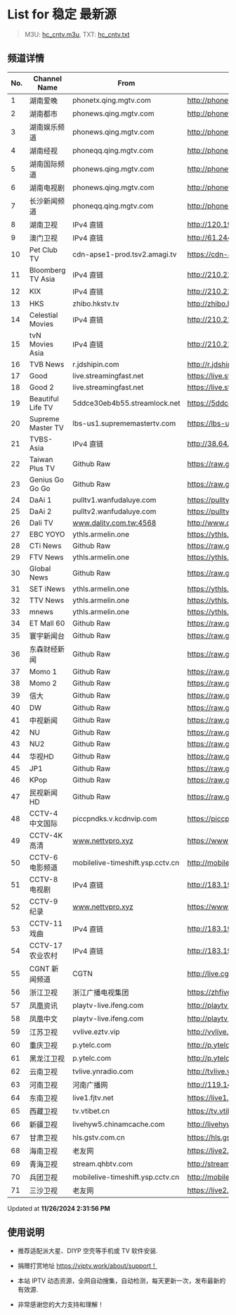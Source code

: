 # List for **稳定 最新源**

> M3U: [hc_cntv.m3u](./hc_cntv.m3u ), TXT: [hc_cntv.txt](./txt/hc_cntv.txt )

## 频道详情

| No. | Channel Name | From | Source |
| --- | ------------ | ---- | ------ |
| 1 | 湖南爱晚 | phonetx.qing.mgtv.com | <http://phonetx.qing.mgtv.com/nn_live/nn_x64/dWlwPTEwMy4zOS4yMjYuMTAwJnFpZD0mY2RuZXhfaWQ9dHhfcGhvbmVfbGl2ZSZzPTNlODVhYjQxNDVhMTVkYTE0NmRkOGYzZDcxYWY3MzJkJnVpZD0mdXVpZD0yOGM3NTRkNzY1YjIwZjkxNDgyMGZhMzAyNDU2NTU0Ni02NzI3ZTI2NCZ2PTImYXM9MCZlcz0xNzMyNTI4NjE1/HNGGMPP360.m3u8> |
| 2 | 湖南都市 | phonews.qing.mgtv.com | <http://phonews.qing.mgtv.com/nn_live/nn_x64/dWlwPTEwMy4zOS4yMjYuMTAwJnFpZD0mY2RuZXhfaWQ9d3NfcGhvbmUzJnM9M2U0OWVmY2Y1ZGNiNWU5MTg3Y2E0MWRhZGEwZWRjY2ImdWlkPSZ1dWlkPTA2MTc2NjYzMmM2ZjFiNzA3MWU2YmI3YmFjMDNhOTcwLTY3MjdlMjY0JnY9MiZhcz0wJmVzPTE3MzI1MjMxNTc,/HNDSMPP360.m3u8> |
| 3 | 湖南娱乐频道 | phonews.qing.mgtv.com | <http://phonews.qing.mgtv.com/nn_live/nn_x64/dWlwPTEwMy4zOS4yMjYuMTAwJnFpZD0mY2RuZXhfaWQ9d3NfcGhvbmUzJnM9MDQ2NzUyYjc2ZDg3MDIzODlmYzYwMDNmNmVjYTY3ZmEmdWlkPSZ1dWlkPTI2MTc0NGNjNTVmZTM5MTI2YTg5NjA5ZDg2NDNiMzJmLTY3MjdlMjY0JnY9MiZhcz0wJmVzPTE3MzI1NDY4MTI,/HNYLMPP360.m3u8> |
| 4 | 湖南经视 | phoneqq.qing.mgtv.com | <http://phoneqq.qing.mgtv.com/nn_live/nn_x64/dWlwPTEwMy4zOS4yMjYuMTAwJnFpZD0mY2RuZXhfaWQ9cXFfcGhvbmVfbGl2ZSZzPWNkZTdlYTMwMTA2MDg0NDRhNTM2ODMyNTI3NmMwNzBiJnVpZD0mdXVpZD01OGYyMTgwYWY5MTU2MTA2MmEyOGM2MzM2NDA3ZTgxYi02NzI3ZTI2NCZ2PTImYXM9MCZlcz0xNzMyNTI0Mjkx/HNJSMPP360.m3u8> |
| 5 | 湖南国际频道 | phonews.qing.mgtv.com | <http://phonews.qing.mgtv.com/nn_live/nn_x64/dWlwPTEwMy4zOS4yMjYuMTAwJnFpZD0mY2RuZXhfaWQ9d3NfcGhvbmUzJnM9NTUzMGY5OTY1ZTEyZmMxMDA3YWEyMTNlZTgxOTU1ZmQmdWlkPSZ1dWlkPTc4N2IyN2Y4M2U4MGQ1OTQ2Zjc1MTFmMjQxMDAwYWNhLTY3MjdlMjY0JnY9MiZhcz0wJmVzPTE3MzI1MzI0MzA,/HNGJMPP360.m3u8> |
| 6 | 湖南电视剧 | phonews.qing.mgtv.com | <http://phonews.qing.mgtv.com/nn_live/nn_x64/dWlwPTEwMy4zOS4yMjYuMTAwJnFpZD0mY2RuZXhfaWQ9d3NfcGhvbmUzJnM9MzdlZmExMjVmMzhkOWY2OTk1MTkzMTU3YTI0NTZhYjMmdWlkPSZ1dWlkPWFiMzhhNWQwNmIyODY2YmYyMzhiMDc5MmE1NjU0NTM1LTY3MjdlMjY0JnY9MiZhcz0wJmVzPTE3MzI1NDMzNjI,/HNDSJMPP360.m3u8> |
| 7 | 长沙新闻频道 | phoneqq.qing.mgtv.com | <http://phoneqq.qing.mgtv.com/nn_live/nn_x64/dWlwPTEwMy4zOS4yMjYuMTAwJnFpZD0mY2RuZXhfaWQ9cXFfcGhvbmVfbGl2ZSZzPTc2NmQ4ZjU0ZjgzZDc2NzA2N2Y0Zjk2MzQzYzczNGU3JnVpZD0mdXVpZD03MTcxNTBlYjA2YTllYjgxNjE5YWNmOWIwMjhkNTljZC02NzI3ZTI2NCZ2PTImYXM9MCZlcz0xNzMyNTMxNTk3/CSXWMPP360.m3u8> |
| 8 | 湖南卫视 | IPv4 直链 | <http://120.196.232.43:8088/rrs03.hw.gmcc.net/PLTV/651/224/3221226698/1.m3u8> |
| 9 | 澳门卫视 | IPv4 直链 | <http://61.244.22.4/ch1/ch1.live/playlist.m3u8> |
| 10 | Pet Club TV | cdn-apse1-prod.tsv2.amagi.tv | <https://cdn-apse1-prod.tsv2.amagi.tv/linear/amg01076-lightningintern-petclub-samsungnz/playlist.m3u8> |
| 11 | Bloomberg TV Asia | IPv4 直链 | <http://210.210.155.37/dr9445/h/h03/index.m3u8> |
| 12 | KIX | IPv4 直链 | <http://210.210.155.37/dr9445/h/h07/index.m3u8> |
| 13 | HKS | zhibo.hkstv.tv | <http://zhibo.hkstv.tv/livestream/mutfysrq/playlist.m3u8> |
| 14 | Celestial Movies | IPv4 直链 | <http://210.210.155.37/dr9445/h/h14/index.m3u8> |
| 15 | tvN Movies Asia | IPv4 直链 | <http://210.210.155.37/dr9445/h/h21/index.m3u8> |
| 16 | TVB News | r.jdshipin.com | <http://r.jdshipin.com/CkuBd> |
| 17 | Good | live.streamingfast.net | <https://live.streamingfast.net/osmflivech1.m3u8> |
| 18 | Good 2 | live.streamingfast.net | <https://live.streamingfast.net/osmflivech2.m3u8> |
| 19 | Beautiful Life TV | 5ddce30eb4b55.streamlock.net | <https://5ddce30eb4b55.streamlock.net/bltvhd/bltv1/playlist.m3u8> |
| 20 | Supreme Master TV | lbs-us1.suprememastertv.com | <https://lbs-us1.suprememastertv.com/720p.m3u8> |
| 21 | TVBS-Asia | IPv4 直链 | <http://38.64.72.148/hls/modn/list/4005/playlist.m3u8> |
| 22 | Taiwan Plus TV | Github Raw | <https://raw.githubusercontent.com/ChiSheng9/iptv/master/TV78.m3u8> |
| 23 | Genius Go Go Go | Github Raw | <https://raw.githubusercontent.com/ChiSheng9/iptv/master/TV26.m3u8> |
| 24 | DaAi 1 | pulltv1.wanfudaluye.com | <https://pulltv1.wanfudaluye.com/live/tv1.m3u8> |
| 25 | DaAi 2 | pulltv2.wanfudaluye.com | <https://pulltv2.wanfudaluye.com/live/tv2.m3u8> |
| 26 | Dali TV | www.dalitv.com.tw:4568 | <http://www.dalitv.com.tw:4568/live/dali/index.m3u8> |
| 27 | EBC YOYO | ythls.armelin.one | <https://ythls.armelin.one/channel/UCiWRSesvSYmY7YOyz0tv_zQ.m3u8> |
| 28 | CTi News | Github Raw | <https://raw.githubusercontent.com/ChiSheng9/iptv/master/TV28.m3u8> |
| 29 | FTV News | ythls.armelin.one | <https://ythls.armelin.one/channel/UC2VmWn8dAqkzlQqvy02E1PA.m3u8> |
| 30 | Global News | Github Raw | <https://raw.githubusercontent.com/ChiSheng9/iptv/master/TV02.m3u8> |
| 31 | SET iNews | ythls.armelin.one | <https://ythls.armelin.one/channel/UCoNYj9OFHZn3ACmmeRCPwbA.m3u8> |
| 32 | TTV News | ythls.armelin.one | <https://ythls.armelin.one/channel/UC8ROUUjHzEQm-ndb69CX8Ww.m3u8> |
| 33 | mnews | ythls.armelin.one | <https://ythls.armelin.one/channel/UC4LjkybVKXCDlneVXlKAbmw.m3u8> |
| 34 | ET Mall 60 | Github Raw | <https://raw.githubusercontent.com/ChiSheng9/iptv/master/TV18.m3u8> |
| 35 | 寰宇新闻台 | Github Raw | <https://raw.githubusercontent.com/ChiSheng9/iptv/master/TV02.m3u8> |
| 36 | 东森财经新闻 | Github Raw | <https://raw.githubusercontent.com/ChiSheng9/iptv/master/TV03.m3u8> |
| 37 | Momo 1 | Github Raw | <https://raw.githubusercontent.com/ChiSheng9/iptv/master/TV04.m3u8> |
| 38 | Momo 2 | Github Raw | <https://raw.githubusercontent.com/ChiSheng9/iptv/master/TV05.m3u8> |
| 39 | 信大 | Github Raw | <https://raw.githubusercontent.com/ChiSheng9/iptv/master/TV07.m3u8> |
| 40 | DW | Github Raw | <https://raw.githubusercontent.com/ChiSheng9/iptv/master/TV08.m3u8> |
| 41 | 中视新闻 | Github Raw | <https://raw.githubusercontent.com/ChiSheng9/iptv/master/TV09.m3u8> |
| 42 | NU | Github Raw | <https://raw.githubusercontent.com/ChiSheng9/iptv/master/TV10.m3u8> |
| 43 | NU2 | Github Raw | <https://raw.githubusercontent.com/ChiSheng9/iptv/master/TV14.m3u8> |
| 44 | 华视HD | Github Raw | <https://raw.githubusercontent.com/ChiSheng9/iptv/master/TV12.m3u8> |
| 45 | JP1 | Github Raw | <https://raw.githubusercontent.com/ChiSheng9/iptv/master/TV15.m3u8> |
| 46 | KPop | Github Raw | <https://raw.githubusercontent.com/ChiSheng9/iptv/master/TV16.m3u8> |
| 47 | 民视新闻HD | Github Raw | <https://raw.githubusercontent.com/ChiSheng9/iptv/master/TV17.m3u8> |
| 48 | CCTV-4 中文国际 | piccpndks.v.kcdnvip.com | <https://piccpndks.v.kcdnvip.com/audio/cctv4_2/index.m3u8?playHost=piccpndks.v.kcdnvip.com> |
| 49 | CCTV-4K 高清 | www.nettvpro.xyz | <https://www.nettvpro.xyz/player/videojs.php?url=https://liveop.cctv.cn/hls/4KHD/playlist.m3u8> |
| 50 | CCTV-6 电影频道 | mobilelive-timeshift.ysp.cctv.cn | <http://mobilelive-timeshift.ysp.cctv.cn/timeshift/ysp/2013693901/timeshift.m3u8?delay=0> |
| 51 | CCTV-8 电视剧 | IPv4 直链 | <http://183.196.25.171:808/hls/77/index.m3u8> |
| 52 | CCTV-9 纪录 | www.nettvpro.xyz | <https://www.nettvpro.xyz/player/videojs.php?url=http://123.184.28.3/hlslive-tx-cdn.ysp.cctv.cn/012/2024078603.m3u8> |
| 53 | CCTV-11 戏曲 | IPv4 直链 | <http://183.196.25.171:808/hls/11/index.m3u8> |
| 54 | CCTV-17 农业农村 | IPv4 直链 | <http://183.196.25.171:808/hls/93/index.m3u8> |
| 55 | CGNT 新闻频道 | CGTN | <http://live.cgtn.com/1000/prog_index.m3u8> |
| 56 | 浙江卫视 | 浙江广播电视集团 | <https://zhfivel02.cztv.com/channel01/720p.m3u8?auth_key=1732521412-fb575a7dd574c3947d980e95d44ab5cb-0-1b9a21f80b01fb946c52de1d7b494eec> |
| 57 | 凤凰资讯 | playtv-live.ifeng.com | <http://playtv-live.ifeng.com/live/06OLEEWQKN4_audio.m3u8> |
| 58 | 凤凰中文 | playtv-live.ifeng.com | <http://playtv-live.ifeng.com/live/06OLEGEGM4G_audio.m3u8> |
| 59 | 江苏卫视 | vvlive.eztv.vip | <http://vvlive.eztv.vip/hwsstnew/hwsstnew.m3u8?auth_key=1710810832-0-0-70d15b6eab3c5342adefba848a4d9067> |
| 60 | 重庆卫视 | p.ytelc.com | <http://p.ytelc.com/videojs.php?id=https://sjlivecdn9.cbg.cn/202411251546/app_2/_definst_/ls_2.stream/chunklist.m3u8> |
| 61 | 黑龙江卫视 | p.ytelc.com | <http://p.ytelc.com/videojs.php?id=https://idclive.hljtv.com:4430/live/hljws_own.m3u8> |
| 62 | 云南卫视 | tvlive.ynradio.com | <http://tvlive.ynradio.com/live/yunnanweishi/chunks.m3u8> |
| 63 | 河南卫视 | 河南广播网 | <http://119.147.118.49/tvcdn.stream3.hndt.com/tv/65c4a6d5017e1000b2b6ea2500000000_transios/playlist.m3u8?wsSecret=8e260ce4f81727b93c3a27e63740e330&wsTime=1732522225&wsSession=232beeee8018a6990a1dbaa0-173252208971353&wsIPSercert=f1ed5e80c31ab65580d88c6bbb451005&wsiphost=local&wsBindIP=1> |
| 64 | 东南卫视 | live1.fjtv.net | <https://live1.fjtv.net/dnpd/playlist.m3u8?_upt=409075831732529376> |
| 65 | 西藏卫视 | tv.vtibet.cn | <https://tv.vtibet.cn/live/tzNmj6ZxiPW7ws.m3u8?secret=aa8b8f0775226067a975b6a144f580a2&time=67443086> |
| 66 | 新疆卫视 | livehyw5.chinamcache.com | <http://livehyw5.chinamcache.com/hyw/zb01.m3u8?txSecret=ac4608d03b3fec4557d137827a3f4bb6&txTime=95A66655> |
| 67 | 甘肃卫视 | hls.gstv.com.cn | <https://hls.gstv.com.cn/49048r/6e1sy2.m3u8> |
| 68 | 海南卫视 | 老友网 | <https://live2.hnntv.cn/srs/tv/lywsgq.m3u8?_upt=dcd292e11732523628> |
| 69 | 青海卫视 | stream.qhbtv.com | <http://stream.qhbtv.com/qhws/sd/live.m3u8?_upt=7bcbd8b01732518538> |
| 70 | 兵团卫视 | mobilelive-timeshift.ysp.cctv.cn | <http://mobilelive-timeshift.ysp.cctv.cn/timeshift/ysp/2022606701/timeshift.m3u8?delay=0> |
| 71 | 三沙卫视 | 老友网 | <https://live2.hnntv.cn/srs/tv/ssws.m3u8?_upt=bbdf0ebb1732525314> |

Updated at **11/26/2024 2:31:56 PM**

## 使用说明

- 推荐适配派大星、DIYP 空壳等手机或 TV 软件安装.

- 捐赠打赏地址 <https://viptv.work/about/support！>

- 本站 IPTV 动态资源，全网自动搜集，自动检测，每天更新一次，发布最新的有效源.

- 非常感谢您的大力支持和理解！
